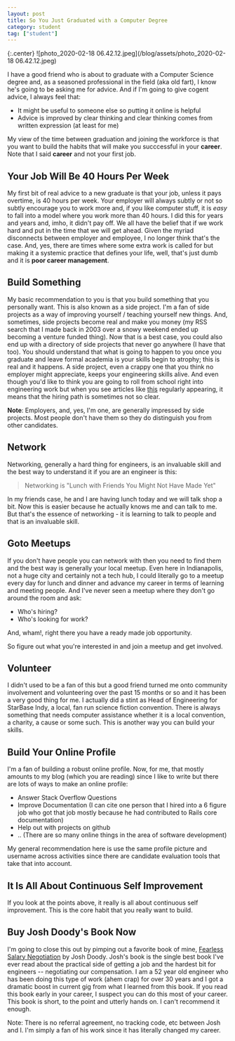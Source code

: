 ```yaml
---
layout: post
title: So You Just Graduated with a Computer Degree
category: student
tag: ["student"]
---
```

{:.center}
![photo_2020-02-18 06.42.12.jpeg](/blog/assets/photo_2020-02-18 06.42.12.jpeg)

I have a good friend who is about to graduate with a Computer Science degree and, as a seasoned professional in the field (aka old fart), I know he's going to be asking me for advice.  And if I'm going to give cogent advice, I always feel that:

* It might be useful to someone else so putting it online is helpful 
* Advice is improved by clear thinking and clear thinking comes from written expression (at least for me)

My view of the time between graduation and joining the workforce is that you want to build the habits that will make you succcessful in your **career**.  Note that I said **career** and not your first job.

## Your Job Will Be 40 Hours Per Week

My first bit of real advice to a new graduate is that your job, unless it pays overtime, is 40 hours per week.  Your employer will always subtly or not so subtly encourage you to work more and, if you like computer stuff, it is *easy* to fall into a model where you work more than 40 hours.  I did this for years and years and, imho, it didn't pay off.  We all have the belief that if we work hard and put in the time that we will get ahead.  Given the myriad disconnects between employer and employee, I no longer think that's the case.  And, yes, there are times where some extra work is called for but making it a systemic practice that defines your life, well, that's just dumb and it is **poor career management**.  

## Build Something 

My basic recommendation to you is that you build something that you personally want.  This is also known as a side project.  I'm a fan of side projects as a way of improving yourself / teaching yourself new things.  And, sometimes, side projects become real and make you money (my RSS search that I made back in 2003 over a snowy weekend ended up becoming a venture funded thing).  Now that is a best case, you could also end up with a directory of side projects that never go anywhere (I have that too).  You should understand that what is going to happen to you once you graduate and leave formal academia is your skills begin to atrophy; this is real and it happens.  A side project, even a crappy one that you think no employer might appreciate, keeps your engineering skills alive.  And even though you'd like to think you are going to roll from school right into engineering work but when you see articles like [this](https://daves.blog/blog/why-cant-good-engineers-get-hired) regularly appearing, it means that the hiring path is sometimes not so clear.

**Note**: Employers, and, yes, I'm one, are generally impressed by side projects.  Most people don't have them so they do distinguish you from other candidates.

## Network

Networking, generally a hard thing for engineers, is an invaluable skill and the best way to understand it if you are an engineer is this:

> Networking is "Lunch with Friends You Might Not Have Made Yet"

In my friends case, he and I are having lunch today and we will talk shop a bit.  Now this is easier because he actually knows me and can talk to me.  But that's the essence of networking - it is learning to talk to people and that is an invaluable skill.

## Goto Meetups

If you don't have people you can network with then you need to find them and the best way is generally your local meetup.  Even here in Indianapolis, not a huge city and certainly not a tech hub, I could literally go to a meetup every day for lunch and dinner and advance my career in terms of learning and meeting people.  And I've never seen a meetup where they don't go around the room and ask:

* Who's hiring?
* Who's looking for work?

And, wham!, right there you have a ready made job opportunity.  

So figure out what you're interested in and join a meetup and get involved.

## Volunteer

I didn't used to be a fan of this but a good friend turned me onto community involvement and volunteering over the past 15 months or so and it has been a very good thing for me.  I actually did a stint as Head of Engineering for StarBase Indy, a local, fan run science fiction convention.  There is always something that needs computer assistance whether it is a local convention, a charity, a cause or some such.  This is another way you can build your skills.

## Build Your Online Profile

I'm a fan of building a robust online profile.  Now, for me, that mostly amounts to my blog (which you are reading) since I like to write but there are lots of ways to make an online profile:

* Answer Stack Overflow Questions
* Improve Documentation (I can cite one person that I hired into a 6 figure job who got that job mostly because he had contributed to Rails core documentation)
* Help out with projects on github 
* .. (There are so many online things in the area of software development)

My general recommendation here is use the same profile picture and username across activities since there are candidate evaluation tools that take that into account.

## It Is All About Continuous Self Improvement

If you look at the points above, it really is all about continuous self improvement.  This is the core habit that you really want to build.

## Buy Josh Doody's Book Now

I'm going to close this out by pimping out a favorite book of mine, [Fearless Salary Negotiation](https://fearlesssalarynegotiation.com/) by Josh Doody.  Josh's book is the single best book I've ever read about the practical side of getting a job and the hardest bit for engineers -- negotiating our compensation.  I am a 52 year old engineer who has been doing this type of work (ahem crap) for over 30 years and I got a dramatic boost in current gig from what I learned from this book.  If you read this book early in your career, I suspect you can do this most of your career.  This book is short, to the point and utterly hands on.  I can't recommend it enough.

Note: There is no referral agreement, no tracking code, etc between Josh and I.  I'm simply a fan of his work since it has literally changed my career.
